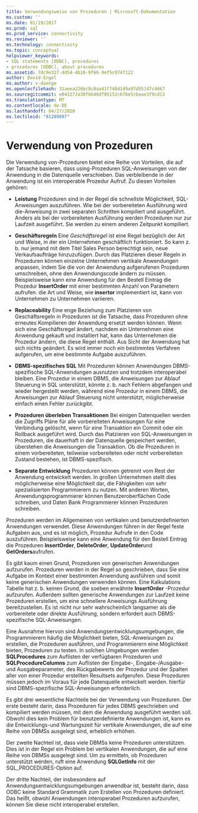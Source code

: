 ```yaml
---
title: Verwendungsweise von Prozeduren | Microsoft-Dokumentation
ms.custom: ''
ms.date: 01/19/2017
ms.prod: sql
ms.prod_service: connectivity
ms.reviewer: ''
ms.technology: connectivity
ms.topic: conceptual
helpviewer_keywords:
- SQL statements [ODBC], procedures
- procedures [ODBC], about procedures
ms.assetid: 7dc9e327-dd54-4b10-9f66-9ef5c074f122
author: David-Engel
ms.author: v-daenge
ms.openlocfilehash: 31aeea226bc8c8aa41f748d1d9a97d55147c4d67
ms.sourcegitcommit: e042272a38fb646df05152c676e5cbeae3f9cd13
ms.translationtype: MT
ms.contentlocale: de-DE
ms.lasthandoff: 04/27/2020
ms.locfileid: "81289097"
---
```

# <a name="when-to-use-procedures"></a>Verwendung von Prozeduren
Die Verwendung von-Prozeduren bietet eine Reihe von Vorteilen, die auf der Tatsache basieren, dass using-Prozeduren SQL-Anweisungen von der Anwendung in die Datenquelle verschieben. Das verbleibende in der Anwendung ist ein interoperable Prozedur Aufruf. Zu diesen Vorteilen gehören:  
  
-   **Leistung** Prozeduren sind in der Regel die schnellste Möglichkeit, SQL-Anweisungen auszuführen. Wie bei der vorbereiteten Ausführung wird die-Anweisung in zwei separaten Schritten kompiliert und ausgeführt. Anders als bei der vorbereiteten Ausführung werden Prozeduren nur zur Laufzeit ausgeführt. Sie werden zu einem anderen Zeitpunkt kompiliert.  
  
-   **Geschäftsregeln** Eine *Geschäftsregel* ist eine Regel bezüglich der Art und Weise, in der ein Unternehmen geschäftlich funktioniert. So kann z. b. nur jemand mit dem Titel Sales Person berechtigt sein, neue Verkaufsaufträge hinzuzufügen. Durch das Platzieren dieser Regeln in Prozeduren können einzelne Unternehmen vertikale Anwendungen anpassen, indem Sie die von der Anwendung aufgerufenen Prozeduren umschreiben, ohne den Anwendungscode ändern zu müssen. Beispielsweise kann eine Anwendung für den Bestell Eintrag die Prozedur **InsertOrder** mit einer bestimmten Anzahl von Parametern aufrufen. die Art und Weise, wie **insertor** implementiert ist, kann von Unternehmen zu Unternehmen variieren.  
  
-   **Replaceability** Eine enge Beziehung zum Platzieren von Geschäftsregeln in Prozeduren ist die Tatsache, dass Prozeduren ohne erneutes Kompilieren der Anwendung ersetzt werden können. Wenn sich eine Geschäftsregel ändert, nachdem ein Unternehmen eine Anwendung gekauft und installiert hat, kann das Unternehmen die Prozedur ändern, die diese Regel enthält. Aus Sicht der Anwendung hat sich nichts geändert. Es wird immer noch ein bestimmtes Verfahren aufgerufen, um eine bestimmte Aufgabe auszuführen.  
  
-   **DBMS-spezifisches SQL** Mit Prozeduren können Anwendungen DBMS-spezifische SQL-Anwendungen ausnutzen und trotzdem interoperabel bleiben. Eine Prozedur in einem DBMS, die Anweisungen zur Ablauf Steuerung in SQL unterstützt, könnte z. b. nach Fehlern abgefangen und wieder hergestellt werden, während eine Prozedur in einem DBMS, die Anweisungen zur Ablauf Steuerung nicht unterstützt, möglicherweise einfach einen Fehler zurückgibt.  
  
-   **Prozeduren überleben Transaktionen** Bei einigen Datenquellen werden die Zugriffs Pläne für alle vorbereiteten Anweisungen für eine Verbindung gelöscht, wenn für eine Transaktion ein Commit oder ein Rollback ausgeführt wird. Durch das Platzieren von SQL-Anweisungen in Prozeduren, die dauerhaft in der Datenquelle gespeichert werden, überstehen die Anweisungen die Transaktion. Ob die Prozeduren in einem vorbereiteten, teilweise vorbereiteten oder nicht vorbereiteten Zustand bestehen, ist DBMS-spezifisch.  
  
-   **Separate Entwicklung** Prozeduren können getrennt vom Rest der Anwendung entwickelt werden. In großen Unternehmen stellt dies möglicherweise eine Möglichkeit dar, die Fähigkeiten von sehr spezialisierten Programmierern zu nutzen. Mit anderen Worten, Anwendungsprogrammierer können Benutzeroberflächen Code schreiben, und Daten Bank Programmierer können Prozeduren schreiben.  
  
 Prozeduren werden im Allgemeinen von vertikalen und benutzerdefinierten Anwendungen verwendet. Diese Anwendungen führen in der Regel feste Aufgaben aus, und es ist möglich, Prozedur Aufrufe in den Code auszuführen. Beispielsweise kann eine Anwendung für den Bestell Eintrag die Prozeduren **InsertOrder**, **DeleteOrder**, **UpdateOrder**und **GetOrders**aufrufen.  
  
 Es gibt kaum einen Grund, Prozeduren von generischen Anwendungen aufzurufen. Prozeduren werden in der Regel so geschrieben, dass Sie eine Aufgabe im Kontext einer bestimmten Anwendung ausführen und somit keine generischen Anwendungen verwenden können. Eine Kalkulations Tabelle hat z. b. keinen Grund, die soeben erwähnte **InsertOrder** -Prozedur aufzurufen. Außerdem sollten generische Anwendungen zur Laufzeit keine Prozeduren erstellen, um eine schnellere Anweisungs Ausführung bereitzustellen. Es ist nicht nur sehr wahrscheinlich langsamer als die vorbereitete oder direkte Ausführung, sondern erfordert auch DBMS-spezifische SQL-Anweisungen.  
  
 Eine Ausnahme hiervon sind Anwendungsentwicklungsumgebungen, die Programmierern häufig die Möglichkeit bieten, SQL-Anweisungen zu erstellen, die Prozeduren ausführen, und Programmierern eine Möglichkeit bieten, Prozeduren zu testen. In solchen Umgebungen werden **SQLProcedures** zum Auflisten der verfügbaren Prozeduren und **SQLProcedureColumns** zum Auflisten der Eingabe-, Eingabe-/Ausgabe-und Ausgabeparameter, des Rückgabewerts der Prozedur und der Spalten aller von einer Prozedur erstellten Resultsets aufgerufen. Diese Prozeduren müssen jedoch im Voraus für jede Datenquelle entwickelt werden. hierfür sind DBMS-spezifische SQL-Anweisungen erforderlich.  
  
 Es gibt drei wesentliche Nachteile bei der Verwendung von Prozeduren. Der erste besteht darin, dass Prozeduren für jedes DBMS geschrieben und kompiliert werden müssen, mit dem die Anwendung ausgeführt werden soll. Obwohl dies kein Problem für benutzerdefinierte Anwendungen ist, kann es die Entwicklungs-und Wartungszeit für vertikale Anwendungen, die auf eine Reihe von DBMSs ausgelegt sind, erheblich erhöhen.  
  
 Der zweite Nachteil ist, dass viele DBMSs keine Prozeduren unterstützen. Dies ist in der Regel ein Problem bei vertikalen Anwendungen, die auf eine Reihe von DBMSs ausgelegt sind. Um zu ermitteln, ob Prozeduren unterstützt werden, ruft eine Anwendung **SQLGetInfo** mit der SQL_PROCEDURES-Option auf.  
  
 Der dritte Nachteil, der insbesondere auf Anwendungsentwicklungsumgebungen anwendbar ist, besteht darin, dass ODBC keine Standard Grammatik zum Erstellen von Prozeduren definiert. Das heißt, obwohl Anwendungen interoperabel Prozeduren aufzurufen, können Sie diese nicht interoperabel erstellen.
